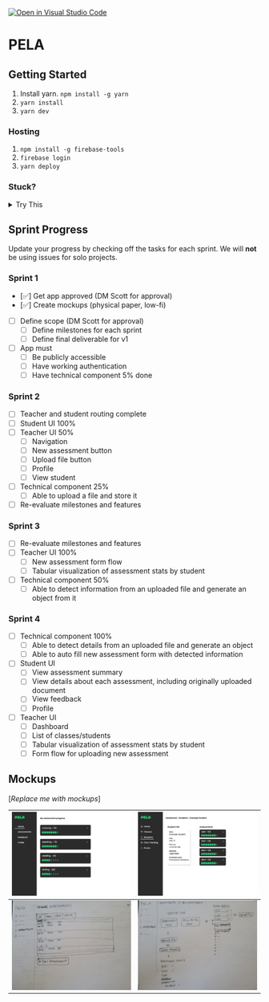 [![Open in Visual Studio Code](https://classroom.github.com/assets/open-in-vscode-c66648af7eb3fe8bc4f294546bfd86ef473780cde1dea487d3c4ff354943c9ae.svg)](https://classroom.github.com/online_ide?assignment_repo_id=8037709&assignment_repo_type=AssignmentRepo)

# PELA

## Getting Started

1. Install yarn. `npm install -g yarn`
2. `yarn install`
3. `yarn dev`

### Hosting

1. `npm install -g firebase-tools`
2. `firebase login`
3. `yarn deploy`

### Stuck?

<details>
<summary>
Try This
</summary>

1. Navigate to: <https://console.firebase.google.com/> (make sure you are using the same account as you used for login)
1. Open your project, and navigate to 'Project Overview > Project settings'
1. Scroll down to 'Your apps' section and click on the web-app symbol (</>)
1. Follow the prompts and in the 2nd step, copy down the `const firebaseConfig` section as you will need it soon
1. Navigate to 'Build > Authentication', click 'Get started', and then follow the prompts to setup 'email/password' and 'Google' providers
1. Navigate to 'Build > Firestore Database', click 'Create database', and select 'Start in test mode'
1. Navigate to 'Build > Storage', click 'Get started', and select 'Start in test mode'
1. In the root folder, **copy** `env.local.example` and rename to `env.local` and open it
1. Enter the `authDomain`, `apiKey`, `projectId`, `storageBucket` into `env.local` to their respective variables
1. `yarn dev`
1. Once you can run locally, run `yarn deploy`

</details>

<!---
*** WHEN YOU ARE UP AND RUNNING, DELETE EVERYTHING ABOVE ME EXCEPT THE VERY TOP LINE. ***
*** RENAME THE TOP LINE WITH YOUR PROJECT NAME. ***
-->

## Sprint Progress

Update your progress by checking off the tasks for each sprint. We will **not** be using issues for solo projects.

### Sprint 1

- [✅] Get app approved (DM Scott for approval)
- [✅] Create mockups (physical paper, low-fi)
- [ ] Define scope (DM Scott for approval)
     - [ ] Define milestones for each sprint
     - [ ] Define final deliverable for v1
- [ ] App must
     - [ ] Be publicly accessible
     - [ ] Have working authentication
     - [ ] Have technical component 5% done

### Sprint 2

- [ ] Teacher and student routing complete
- [ ] Student UI 100%
- [ ] Teacher UI 50%
     - [ ] Navigation
     - [ ] New assessment button
     - [ ] Upload file button
     - [ ] Profile
     - [ ] View student
- [ ] Technical component 25%
     - [ ] Able to upload a file and store it
- [ ] Re-evaluate milestones and features

### Sprint 3

- [ ] Re-evaluate milestones and features
- [ ] Teacher UI 100%
     - [ ] New assessment form flow
     - [ ] Tabular visualization of assessment stats by student
- [ ] Technical component 50%
     - [ ] Able to detect information from an uploaded file and generate an object from it

### Sprint 4

- [ ] Technical component 100%
     - [ ] Able to detect details from an uploaded file and generate an object
     - [ ] Able to auto fill new assessment form with detected information
- [ ] Student UI
     - [ ] View assessment summary
     - [ ] View details about each assessment, including originally uploaded document
     - [ ] View feedback
     - [ ] Profile
- [ ] Teacher UI
     - [ ] Dashboard
     - [ ] List of classes/students
     - [ ] Tabular visualization of assessment stats by student
     - [ ] Form flow for uploading new assessment

## Mockups

[*Replace me with mockups*]

| ![](src/images/student-dashboard.png) | ![](src/images/teacher-student-view.png) |
| ------------------------------------- | ---------------------------------------- |
| ![](src/images/pela3.jpg)             | ![](src/images/pela4.jpg)                |
